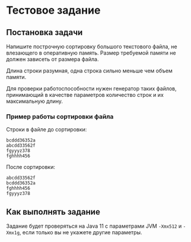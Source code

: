 # Тестовое задание
## Постановка задачи
Напишите построчную сортировку большого текстового файла, не влезающего в оперативную память.
Размер требуемой памяти не должен зависеть от размера файла.

Длина строки разумная, одна строка сильно меньше чем объем памяти.

Для проверки работоспособности нужен генератор таких файлов, принимающий в качестве параметров количество строк и их максимальную длину.

### Пример работы сортировки файла
Строки в файле до сортировки:
```
bcddd36352a
abcdd33562f
fgyyyz378
fghhhh456
```

После сортировки:
```
abcdd33562f
bcddd36352a
fghhhh456
fgyyyz378
```

## Как выполнять задание
Задание будет проверяться на Java 11 с параметрами JVM `-Xmx512` и `-Xmx1g`, если только вы не укажете другие параметры.
